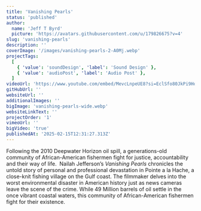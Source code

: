 ```yaml
---
title: 'Vanishing Pearls'
status: 'published'
author:
  name: 'Jeff T Byrd'
  picture: 'https://avatars.githubusercontent.com/u/179826675?v=4'
slug: 'vanishing-pearls'
description: ''
coverImage: '/images/vanishing-pearls-2-A0Mj.webp'
projectTags:
  [
    { 'value': 'soundDesign', 'label': 'Sound Design' },
    { 'value': 'audioPost', 'label': 'Audio Post' },
  ]
videoUrl: 'https://www.youtube.com/embed/MevcLnpeUE8?si=EclSfo80JkPi9Ho1'
gitHubUrl: ''
websiteUrl: ''
additionalImages: ''
bigImage: 'vanishing-pearls-wide.webp'
websiteLinkText: ''
projectOrder: '1'
vimeoUrl: ''
bigVideo: 'true'
publishedAt: '2025-02-15T12:31:27.313Z'
---
```


Following the 2010 Deepwater Horizon oil spill, a generations-old community of African-American fishermen fight for justice, accountability and their way of life.  Nailah Jefferson’s _Vanishing Pearls_ chronicles the untold story of personal and professional devastation in Pointe a la Hache, a close-knit fishing village on the Gulf coast. The filmmaker delves into the worst environmental disaster in American history just as news cameras leave the scene of the crime. While 49 Million barrels of oil settle in the once vibrant coastal waters, this community of African-American fishermen fight for their existence.
